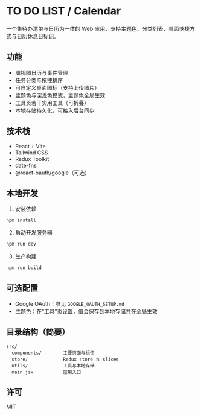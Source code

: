 # TO DO LIST / Calendar

一个集待办清单与日历为一体的 Web 应用，支持主题色、分类列表、桌面快捷方式与日历休息日标记。

## 功能

- 周视图日历与事件管理
- 任务分类与拖拽排序
- 可自定义桌面图标（支持上传图片）
- 主题色与深浅色模式，主题色全局生效
- 工具页若干实用工具（可折叠）
- 本地存储持久化，可接入后台同步

## 技术栈

- React + Vite
- Tailwind CSS
- Redux Toolkit
- date-fns
- @react-oauth/google（可选）

## 本地开发

1. 安装依赖

```bash
npm install
```

2. 启动开发服务器

```bash
npm run dev
```

3. 生产构建

```bash
npm run build
```

## 可选配置

- Google OAuth：参见 `GOOGLE_OAUTH_SETUP.md`
- 主题色：在“工具”页设置，值会保存到本地存储并在全局生效

## 目录结构（简要）

```
src/
  components/        主要页面与组件
  store/             Redux store 与 slices
  utils/             工具与本地存储
  main.jsx           应用入口
```

## 许可

MIT

